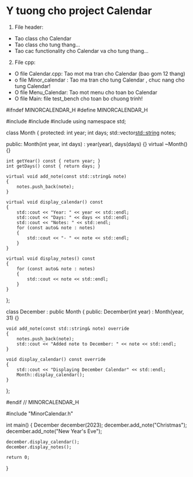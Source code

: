 # Y tuong cho project Calendar # 
1. File header:
- Tao class cho Calendar 
- Tao class cho tung thang... 
- Tao cac functionality cho Calendar va cho tung thang... 
2. File cpp: 
- O file Calendar.cpp: Tao mot ma tran cho Calendar (bao gom 12 thang)
- o file Minor_calendar : Tao ma tran cho tung Calendar , chuc nang cho tung Calendar! 
- O file Menu_Calendar: Tao mot menu cho toan bo Calendar 
- O file Main: file test_bench cho toan bo chuong trinh! 

#ifndef MINORCALENDAR_H
#define MINORCALENDAR_H

#include <iostream>
#include <vector>
#include <string>
using namespace std; 

class Month 
{
protected:
    int year;
    int days;
    std::vector<std::string> notes;

public:
    Month(int year, int days) : year(year), days(days) {}
    virtual ~Month() {}

    int getYear() const { return year; }
    int getDays() const { return days; }

    virtual void add_note(const std::string& note) 
    {
        notes.push_back(note);
    }

    virtual void display_calendar() const 
    {
        std::cout << "Year: " << year << std::endl;
        std::cout << "Days: " << days << std::endl;
        std::cout << "Notes: " << std::endl;
        for (const auto& note : notes) 
        {
            std::cout << "- " << note << std::endl;
        }
    }

    virtual void display_notes() const 
    {
        for (const auto& note : notes) 
        {
            std::cout << note << std::endl;
        }
    }
};

class December : public Month 
{
public:
    December(int year) : Month(year, 31) {}

    void add_note(const std::string& note) override 
    {
        notes.push_back(note);
        std::cout << "Added note to December: " << note << std::endl;
    }

    void display_calendar() const override 
    {
        std::cout << "Displaying December Calendar" << std::endl;
        Month::display_calendar();
    }
};

#endif // MINORCALENDAR_H


#include "MinorCalendar.h"

int main() {
    December december(2023);
    december.add_note("Christmas");
    december.add_note("New Year's Eve");

    december.display_calendar();
    december.display_notes();

    return 0;
}